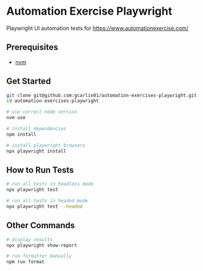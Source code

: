 # Automation Exercise Playwright

Playwright UI automation tests for https://www.automationexercise.com/

## Prerequisites

- [nvm](https://github.com/nvm-sh/nvm)

## Get Started

```bash
git clone git@github.com:gcarlin01/automation-exercises-playwright.git
cd automation-exercises-playwright

# use correct node version
nvm use

# install dependencies
npm install

# install playwright browsers
npx playwright install
```

## How to Run Tests

```bash
# run all tests in headless mode
npx playwright test

# run all tests in headed mode
npx playwright test --headed

```

## Other Commands

```bash
# display results
npx playwright show-report

# run formatter manually
npm run format
```
